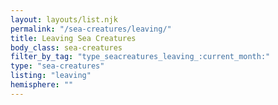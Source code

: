 ```yaml
---
layout: layouts/list.njk
permalink: "/sea-creatures/leaving/"
title: Leaving Sea Creatures
body_class: sea-creatures
filter_by_tag: "type_seacreatures_leaving_:current_month:"
type: "sea-creatures"
listing: "leaving"
hemisphere: ""
---
```

